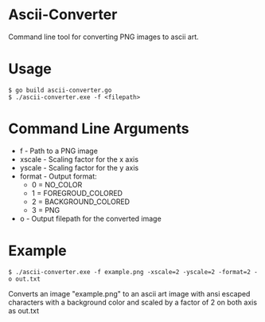 # Ascii-Converter
Command line tool for converting PNG images to ascii art.

# Usage

```Console
$ go build ascii-converter.go
$ ./ascii-converter.exe -f <filepath>
```

# Command Line Arguments

- f - Path to a PNG image
- xscale - Scaling factor for the x axis
- yscale - Scaling factor for the y axis
- format - Output format:
    - 0 = NO_COLOR
    - 1 = FOREGROUD_COLORED
    - 2 = BACKGROUND_COLORED
    - 3 = PNG
- o - Output filepath for the converted image

# Example

```Console
$ ./ascii-converter.exe -f example.png -xscale=2 -yscale=2 -format=2 -o out.txt
```
Converts an image "example.png" to an ascii art image with ansi escaped characters with a background color and scaled by a factor of 2 on both axis as out.txt